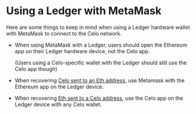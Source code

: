 # Using a Ledger with MetaMask

Here are some things to keep in mind when using a Ledger hardware wallet with MetaMask to connect to the Celo network.

* When using MetaMask with a Ledger, users should open the Ethereum app on their Ledger hardware device, not the Celo app.

  \(Users using a Celo-specific wallet with the Ledger should still use the Celo app though\)

* When recovering [Celo sent to an Eth address](https://docs.celo.org/celo-owner-guide/eth-recovery), use Metamask with the Ethereum app on the Ledger device.
* When recovering [Eth sent to a Celo address](https://docs.celo.org/celo-owner-guide/celo-recovery), use the Celo app on the Ledger device with any Celo wallet.
